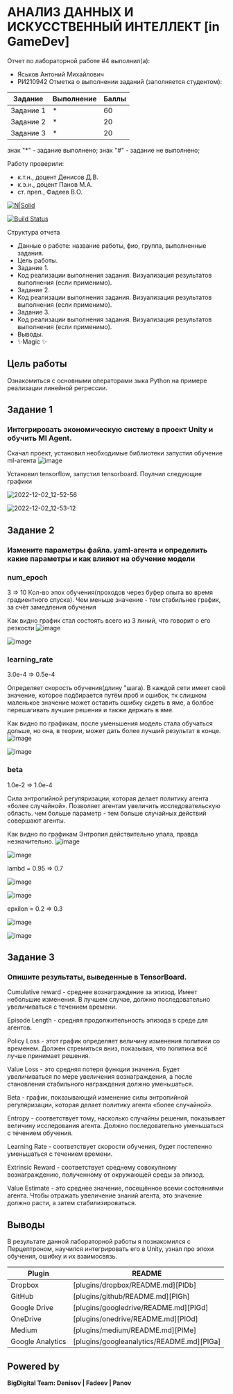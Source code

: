 # АНАЛИЗ ДАННЫХ И ИСКУССТВЕННЫЙ ИНТЕЛЛЕКТ [in GameDev]
Отчет по лабораторной работе #4 выполнил(а):
- Яськов Антоний Михайлович
- РИ210942
Отметка о выполнении заданий (заполняется студентом):

| Задание | Выполнение | Баллы |
| ------ | ------ | ------ |
| Задание 1 | * | 60 |
| Задание 2 | * | 20 |
| Задание 3 | * | 20 |

знак "*" - задание выполнено; знак "#" - задание не выполнено;

Работу проверили:
- к.т.н., доцент Денисов Д.В.
- к.э.н., доцент Панов М.А.
- ст. преп., Фадеев В.О.

[![N|Solid](https://cldup.com/dTxpPi9lDf.thumb.png)](https://nodesource.com/products/nsolid)

[![Build Status](https://travis-ci.org/joemccann/dillinger.svg?branch=master)](https://travis-ci.org/joemccann/dillinger)

Структура отчета

- Данные о работе: название работы, фио, группа, выполненные задания.
- Цель работы.
- Задание 1.
- Код реализации выполнения задания. Визуализация результатов выполнения (если применимо).
- Задание 2.
- Код реализации выполнения задания. Визуализация результатов выполнения (если применимо).
- Задание 3.
- Код реализации выполнения задания. Визуализация результатов выполнения (если применимо).
- Выводы.
- ✨Magic ✨

## Цель работы
Ознакомиться с основными операторами зыка Python на примере реализации линейной регрессии.


## Задание 1
### Интегрировать экономическую систему в проект Unity и обучить Ml Agent.
Скачал проект, установил необходимые библиотеки запустил обучение ml-агента
![image](https://user-images.githubusercontent.com/70794890/205243155-41a4daf4-b597-43fd-9ab6-75b7b3c54c52.png)


Установил tensorflow, запустил tensorboard. Поулчил следующие графики

![2022-12-02_12-52-56](https://user-images.githubusercontent.com/70794890/205243278-d293ff84-8ac0-44bf-ac95-d682893876aa.png)

![2022-12-02_12-53-12](https://user-images.githubusercontent.com/70794890/205243285-20f0c581-0622-4607-bb92-753c4340beec.png)




## Задание 2
### Измените параметры файла. yaml-агента и определить какие параметры и как влияют на обучение модели

### num_epoch 
3 => 10
Кол-во эпох обучения(проходов через буфер опыта во время градиентного спуска). Чем меньше значение - тем стабильнее график, за счёт замедления обучения

Как видно график стал состоять всего из 3 линий, что говорит о его резкости
![image](https://user-images.githubusercontent.com/70794890/205248609-ee571774-422d-441d-a9f6-8fa851c712b8.png)

![image](https://user-images.githubusercontent.com/70794890/205248645-480ff42f-ae70-4a4d-8396-67aa24f53e4b.png)


### learning_rate 
3.0e-4 => 0.5e-4

Определяет скорость обучения(длину "шага). В каждой сети имеет своё значение, которое подбирается путём проб и ошибок, тк слишком маленькое значение может оставить ошибку сидеть в яме, а болбое перешагивать лучшие решения и также держать в яме.

Как видно по графикам, после уменьшения модель стала обучаться дольше, но она, в теории, может дать более лучший результат в конце.
![image](https://user-images.githubusercontent.com/70794890/205250444-49db8620-ef95-4944-8242-75c847478404.png)

![image](https://user-images.githubusercontent.com/70794890/205250480-4cf08f28-beb5-4e1d-a7f3-07c3f80fa76a.png)

### beta
1.0e-2 => 1.0e-4

Сила энтропийной регуляризации, которая делает политику агента «более случайной». Позволяет агентам увеличить исследовательскую область. чем больше параметр - тем больше случайных действий совершают агенты.

Как видно по графикам Энтропия действительно упала, правда незначительно.
![image](https://user-images.githubusercontent.com/70794890/205252144-561d86d7-c79f-4d6a-ae36-764f97dc1f67.png)

![image](https://user-images.githubusercontent.com/70794890/205252178-17db0a38-b138-41e8-97a2-715fce358e8e.png)

lambd = 0.95 => 0.7

![image](https://user-images.githubusercontent.com/70794890/205253388-d0651812-2d99-45c8-8a2f-9c211f5fb503.png)


![image](https://user-images.githubusercontent.com/70794890/205253539-8fdc66e5-81aa-4055-bc3c-eb4eac943b72.png)


epxilon = 0.2 => 0.3

![image](https://user-images.githubusercontent.com/70794890/205254573-8066350d-04b4-4e64-be56-dd6e9eaeabf7.png)


![image](https://user-images.githubusercontent.com/70794890/205254640-2972a1c8-7fdb-4ac3-83ec-e4a249bd2aff.png)




## Задание 3
### Опишите результаты, выведенные в TensorBoard.

Cumulative reward - cреднее вознаграждение за эпизод. Имеет небольшие изменения. В лучшем случае, должно последовательно увеличиваться с течением времени.

Episode Length - средняя продолжительность эпизода в среде для агентов.

Policy Loss - этот график определяет величину изменения политики со временем. Должен стремиться вниз, показывая, что политика всё лучше принимает решения.

Value Loss - это средняя потеря функции значения. Будет увеличиваться по мере увеличения вознаграждения, а после становления стабильного награждения должно уменьшаться.

Beta - график, показывающий изменение силы энтропийной регуляризации, которая делает политику агента «более случайной».

Entropy - соответствует тому, насколько случайны решения, показывает величину исследования агента. Должно последовательно уменьшаться с течением обучения.

Learning Rate - соответствует скорости обучения, будет постепенно уменьшаться с течением времени.

Extrinsic Reward - соответствует среднему совокупному вознаграждению, полученному от окружающей среды за эпизод.

Value Estimate - это среднее значение, посещённое всеми состояниями агента. Чтобы отражать увеличение знаний агента, это значение должно расти, а затем стабилизироваться.


## Выводы

В результате данной лабораторной работы я познакомился с Перцептроном, научился интегрировать его в Unity, узнал про эпохи обучения, ошибку и их взаимосвязь.

| Plugin | README |
| ------ | ------ |
| Dropbox | [plugins/dropbox/README.md][PlDb] |
| GitHub | [plugins/github/README.md][PlGh] |
| Google Drive | [plugins/googledrive/README.md][PlGd] |
| OneDrive | [plugins/onedrive/README.md][PlOd] |
| Medium | [plugins/medium/README.md][PlMe] |
| Google Analytics | [plugins/googleanalytics/README.md][PlGa] |

## Powered by

**BigDigital Team: Denisov | Fadeev | Panov**
